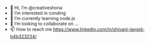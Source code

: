 - 👋 Hi, I’m @creativeshona
- 👀 I’m interested in conding
- 🌱 I’m currently learning node.js
- 💞️ I’m looking to collaborate on ...
- 📫 How to reach me https://www.linkedin.com/in/shivani-jangid-b4b323234/

<!---
creativeshona/creativeshona is a ✨ special ✨ repository because its `README.md` (this file) appears on your GitHub profile.
You can click the Preview link to take a look at your changes.
--->

